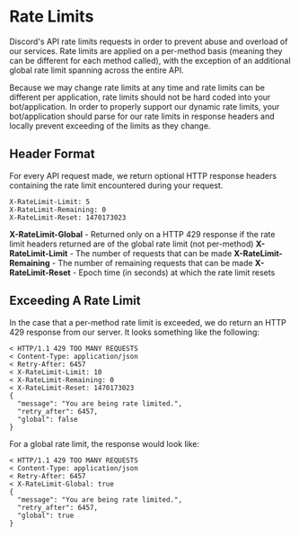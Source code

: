 # Rate Limits

Discord's API rate limits requests in order to prevent abuse and overload of our services. Rate limits are applied on a per-method basis (meaning they can be different for each method called), with the exception of an additional global rate limit spanning across the entire API.

Because we may change rate limits at any time and rate limits can be different per application, rate limits should not be hard coded into your bot/application. In order to properly support our dynamic rate limits, your bot/application should parse for our rate limits in response headers and locally prevent exceeding of the limits as they change.

## Header Format

For every API request made, we return optional HTTP response headers containing the rate limit encountered during your request.

```
X-RateLimit-Limit: 5
X-RateLimit-Remaining: 0
X-RateLimit-Reset: 1470173023
```

**X-RateLimit-Global** - Returned only on a HTTP 429 response if the rate limit headers returned are of the global rate limit (not per-method)
**X-RateLimit-Limit** - The number of requests that can be made
**X-RateLimit-Remaining** - The number of remaining requests that can be made
**X-RateLimit-Reset** - Epoch time (in seconds) at which the rate limit resets

## Exceeding A Rate Limit

In the case that a per-method rate limit is exceeded, we do return an HTTP 429 response from our server. It looks something like the following:

```
< HTTP/1.1 429 TOO MANY REQUESTS
< Content-Type: application/json
< Retry-After: 6457
< X-RateLimit-Limit: 10
< X-RateLimit-Remaining: 0
< X-RateLimit-Reset: 1470173023
{
  "message": "You are being rate limited.", 
  "retry_after": 6457,
  "global": false
}
```

For a global rate limit, the response would look like:

```
< HTTP/1.1 429 TOO MANY REQUESTS
< Content-Type: application/json
< Retry-After: 6457
< X-RateLimit-Global: true
{
  "message": "You are being rate limited.", 
  "retry_after": 6457,
  "global": true
}
```

